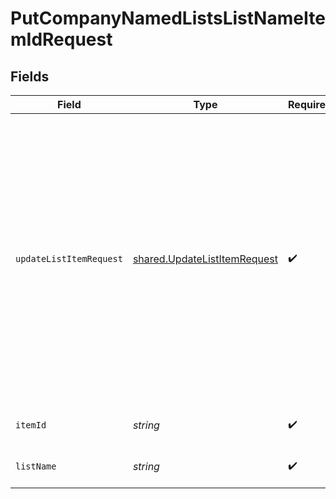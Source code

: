 # PutCompanyNamedListsListNameItemIdRequest


## Fields

| Field                                                                                                                                                                                                                                          | Type                                                                                                                                                                                                                                           | Required                                                                                                                                                                                                                                       | Description                                                                                                                                                                                                                                    |
| ---------------------------------------------------------------------------------------------------------------------------------------------------------------------------------------------------------------------------------------------- | ---------------------------------------------------------------------------------------------------------------------------------------------------------------------------------------------------------------------------------------------- | ---------------------------------------------------------------------------------------------------------------------------------------------------------------------------------------------------------------------------------------------- | ---------------------------------------------------------------------------------------------------------------------------------------------------------------------------------------------------------------------------------------------- |
| `updateListItemRequest`                                                                                                                                                                                                                        | [shared.UpdateListItemRequest](../../../sdk/models/shared/updatelistitemrequest.md)                                                                                                                                                            | :heavy_check_mark:                                                                                                                                                                                                                             | You need to provide at least one of: <b>name</b> or <b>parentId</b>. Providing a name will rename the list item value. Providing the parent ID will move the hierarchy list item (together with its children) under the indicated parent node. |
| `itemId`                                                                                                                                                                                                                                       | *string*                                                                                                                                                                                                                                       | :heavy_check_mark:                                                                                                                                                                                                                             | The ID of the list item.                                                                                                                                                                                                                       |
| `listName`                                                                                                                                                                                                                                     | *string*                                                                                                                                                                                                                                       | :heavy_check_mark:                                                                                                                                                                                                                             | The internal name of the list.                                                                                                                                                                                                                 |